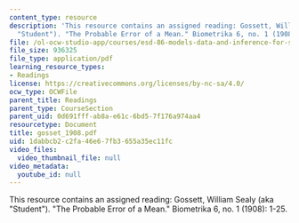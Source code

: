 ```yaml
---
content_type: resource
description: 'This resource contains an assigned reading: Gossett, William Sealy (aka
  "Student"). "The Probable Error of a Mean." Biometrika 6, no. 1 (1908): 1-25.'
file: /ol-ocw-studio-app/courses/esd-86-models-data-and-inference-for-socio-technical-systems-spring-2007/1dabbcb2c2fa46e67fb3655a35ec11fc_gosset_1908.pdf
file_size: 936325
file_type: application/pdf
learning_resource_types:
- Readings
license: https://creativecommons.org/licenses/by-nc-sa/4.0/
ocw_type: OCWFile
parent_title: Readings
parent_type: CourseSection
parent_uid: 0d691fff-ab8a-e61c-6bd5-7f176a974aa4
resourcetype: Document
title: gosset_1908.pdf
uid: 1dabbcb2-c2fa-46e6-7fb3-655a35ec11fc
video_files:
  video_thumbnail_file: null
video_metadata:
  youtube_id: null
---
```

This resource contains an assigned reading: Gossett, William Sealy (aka "Student"). "The Probable Error of a Mean." Biometrika 6, no. 1 (1908): 1-25.